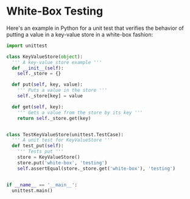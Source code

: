 # White-Box Testing

Here's an example in Python for a unit test that verifies the behavior of
putting a value in a key-value store in a white-box fashion:

```python runnable
import unittest

class KeyValueStore(object):
  ''' A key-value store example '''
  def __init__(self):
    self._store = {}

  def put(self, key, value):
    ''' Puts a value in the store '''
    self._store[key] = value

  def get(self, key):
    ''' Gets a value from the store by its key '''
    return self._store.get(key)


class TestKeyValueStore(unittest.TestCase):
  ''' A unit test for KeyValueStore '''
  def test_put(self):
    ''' Tests put '''
    store = KeyValueStore()
    store.put('white-box', 'testing')
    self.assertEqual(store._store.get('white-box'), 'testing')


if __name__ == '__main__':
  unittest.main()
```
